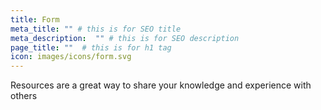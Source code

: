 ```yaml
---
title: Form
meta_title: "" # this is for SEO title
meta_description:  "" # this is for SEO description
page_title: ""  # this is for h1 tag
icon: images/icons/form.svg
---
```

Resources are a great way to share your knowledge and experience with others